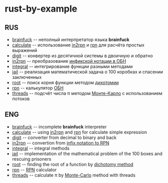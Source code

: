 # rust-by-example
## RUS
* [brainfuck](src/brainfuck) -- неполный интерпретатор языка **brainfuck**
* [calculate](src/calculate) -- использование [in2rpn](src/in2rpn) и [rpn](src/rpn) для расчёта простых выражений
* [digit](src/digit) -- конвертер из десятичной системы в двоичную и обратно
* [in2rpn](src/in2rpn) -- преобразование [инфикской нотации в ОБН](https://ru.wikipedia.org/wiki/Алгоритм_сортировочной_станции)
* [integral](src/integral) -- интегрирование функции разными методами
* [jail](src/jail) -- реализация математической задача о 100 коробках и спасении заключенных
* [root](src/root) -- поиск корня функции методом [дихотомии](https://ru.wikipedia.org/wiki/Дихотомия)
* [rpn](src/rpn) -- калькулятор [ОБН](https://ru.wikipedia.org/wiki/Обратная_польская_запись)
* [threads](src/threads) -- подсчёт числа π методом [Монте-Карло](https://ru.wikipedia.org/wiki/Метод_Монте-Карло) с использованием потоков

## ENG
* [brainfuck](src/brainfuck) -- incomplete **brainfuck** interpreter
* [calculate](src/calculate) -- using [in2rpn](src/in2rpn) and [rpn](src/rpn) for calculate simple expression
* [digit](src/digit) -- converter from decimal to binary and back
* [in2rpn](src/in2rpn) -- convertion from [infix notation to RPN](https://en.wikipedia.org/wiki/Shunting-yard_algorithm)
* [integral](src/integral) -- integral methods
* [jail](src/jail) -- implementation of the mathematical problem of the 100 boxes and rescuing prisoners
* [root](src/root) -- finding the root of a function by [dichotomy method](https://en.wikipedia.org/wiki/Bisection_method)
* [rpn](src/rpn) -- [RPN](https://en.wikipedia.org/wiki/Reverse_Polish_notation) calculator
* [threads](src/threads) -- calculate π by [Monte-Carlo](https://ru.wikipedia.org/wiki/Метод_Монте-Карло) method with threads